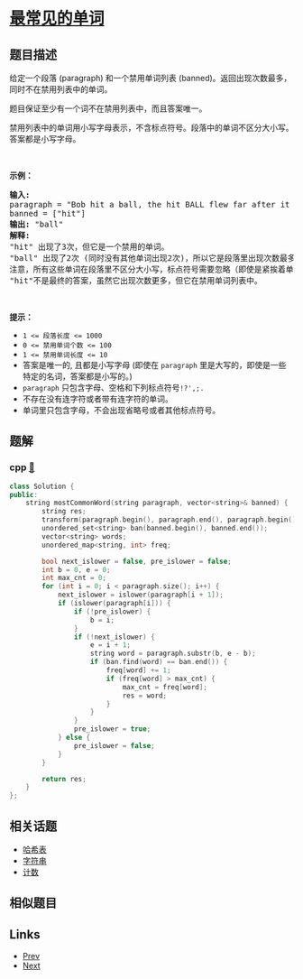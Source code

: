 
# [最常见的单词](https://leetcode-cn.com/problems/most-common-word)

## 题目描述

<p>给定一个段落 (paragraph) 和一个禁用单词列表 (banned)。返回出现次数最多，同时不在禁用列表中的单词。</p>

<p>题目保证至少有一个词不在禁用列表中，而且答案唯一。</p>

<p>禁用列表中的单词用小写字母表示，不含标点符号。段落中的单词不区分大小写。答案都是小写字母。</p>

<p>&nbsp;</p>

<p><strong>示例：</strong></p>

<pre><strong>输入:</strong> 
paragraph = &quot;Bob hit a ball, the hit BALL flew far after it was hit.&quot;
banned = [&quot;hit&quot;]
<strong>输出:</strong> &quot;ball&quot;
<strong>解释:</strong> 
&quot;hit&quot; 出现了3次，但它是一个禁用的单词。
&quot;ball&quot; 出现了2次 (同时没有其他单词出现2次)，所以它是段落里出现次数最多的，且不在禁用列表中的单词。 
注意，所有这些单词在段落里不区分大小写，标点符号需要忽略（即使是紧挨着单词也忽略， 比如 &quot;ball,&quot;）， 
&quot;hit&quot;不是最终的答案，虽然它出现次数更多，但它在禁用单词列表中。
</pre>

<p>&nbsp;</p>

<p><strong>提示：</strong></p>

<ul>
	<li><code>1 &lt;= 段落长度 &lt;= 1000</code></li>
	<li><code>0 &lt;= 禁用单词个数 &lt;= 100</code></li>
	<li><code>1 &lt;= 禁用单词长度 &lt;= 10</code></li>
	<li>答案是唯一的, 且都是小写字母&nbsp;(即使在 <code>paragraph</code> 里是大写的，即使是一些特定的名词，答案都是小写的。)</li>
	<li><code>paragraph</code>&nbsp;只包含字母、空格和下列标点符号<code>!?&#39;,;.</code></li>
	<li>不存在没有连字符或者带有连字符的单词。</li>
	<li>单词里只包含字母，不会出现省略号或者其他标点符号。</li>
</ul>


## 题解

### cpp [🔗](most-common-word.cpp) 
```cpp
class Solution {
public:
    string mostCommonWord(string paragraph, vector<string>& banned) {
        string res;
        transform(paragraph.begin(), paragraph.end(), paragraph.begin(), ::tolower);
        unordered_set<string> ban(banned.begin(), banned.end());
        vector<string> words;
        unordered_map<string, int> freq;

        bool next_islower = false, pre_islower = false;
        int b = 0, e = 0;
        int max_cnt = 0;
        for (int i = 0; i < paragraph.size(); i++) {
            next_islower = islower(paragraph[i + 1]);
            if (islower(paragraph[i])) {
                if (!pre_islower) {
                    b = i;
                }
                if (!next_islower) {
                    e = i + 1;
                    string word = paragraph.substr(b, e - b);
                    if (ban.find(word) == ban.end()) {
                        freq[word] += 1;
                        if (freq[word] > max_cnt) {
                            max_cnt = freq[word];
                            res = word;
                        }
                    }
                }
                pre_islower = true;
            } else {
                pre_islower = false;
            }
        }

        return res;
    }
};
```


## 相关话题

- [哈希表](../../tags/hash-table.md) 
- [字符串](../../tags/string.md) 
- [计数](../../tags/counting.md) 


## 相似题目



## Links

- [Prev](../binary-tree-pruning/README.md) 
- [Next](../design-linked-list/README.md) 

